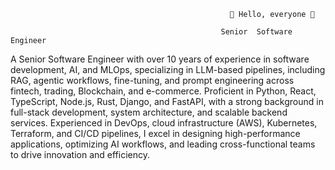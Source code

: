                                                      👋 Hello, everyone 👋

                                                   Senior  Software  Engineer

A Senior Software Engineer with over 10 years of experience in software development, AI, and MLOps,  specializing in LLM-based pipelines, including RAG, agentic workflows, fine-tuning, and prompt engineering across fintech, trading, Blockchain, and e-commerce. Proficient in Python, React, TypeScript, Node.js, Rust, Django, and FastAPI, with a strong background in full-stack development, system architecture, and scalable backend services. Experienced in DevOps, cloud infrastructure (AWS), Kubernetes, Terraform, and CI/CD pipelines, I excel in designing high-performance applications, optimizing AI workflows, and leading cross-functional teams to drive innovation and efficiency.

<!--
**SuperSmile0426/SuperSmile0426** is a ✨ _special_ ✨ repository because its `README.md` (this file) appears on your GitHub profile.

Here are some ideas to get you started:

- 🔭 I’m currently working on ...
- 🌱 I’m currently learning ...
- 👯 I’m looking to collaborate on ...
- 🤔 I’m looking for help with ...
- 💬 Ask me about ...
- 📫 How to reach me: ...
- 😄 Pronouns: ...
- ⚡ Fun fact: ...
-->
